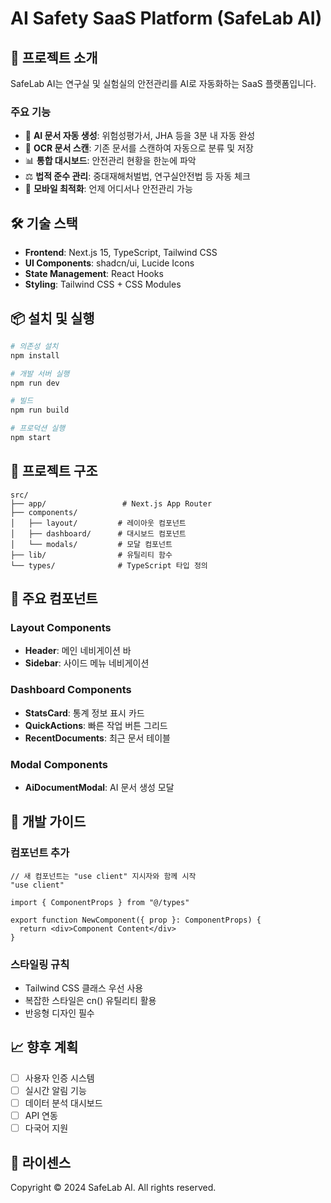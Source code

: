 # AI Safety SaaS Platform (SafeLab AI)

## 🚀 프로젝트 소개

SafeLab AI는 연구실 및 실험실의 안전관리를 AI로 자동화하는 SaaS 플랫폼입니다.

### 주요 기능
- 🤖 **AI 문서 자동 생성**: 위험성평가서, JHA 등을 3분 내 자동 완성
- 📸 **OCR 문서 스캔**: 기존 문서를 스캔하여 자동으로 분류 및 저장
- 📊 **통합 대시보드**: 안전관리 현황을 한눈에 파악
- ⚖️ **법적 준수 관리**: 중대재해처벌법, 연구실안전법 등 자동 체크
- 📱 **모바일 최적화**: 언제 어디서나 안전관리 가능

## 🛠 기술 스택

- **Frontend**: Next.js 15, TypeScript, Tailwind CSS
- **UI Components**: shadcn/ui, Lucide Icons
- **State Management**: React Hooks
- **Styling**: Tailwind CSS + CSS Modules

## 📦 설치 및 실행

```bash
# 의존성 설치
npm install

# 개발 서버 실행
npm run dev

# 빌드
npm run build

# 프로덕션 실행
npm start
```

## 📁 프로젝트 구조

```
src/
├── app/                 # Next.js App Router
├── components/         
│   ├── layout/         # 레이아웃 컴포넌트
│   ├── dashboard/      # 대시보드 컴포넌트
│   └── modals/         # 모달 컴포넌트
├── lib/                # 유틸리티 함수
└── types/              # TypeScript 타입 정의
```

## 🎨 주요 컴포넌트

### Layout Components
- **Header**: 메인 네비게이션 바
- **Sidebar**: 사이드 메뉴 네비게이션

### Dashboard Components
- **StatsCard**: 통계 정보 표시 카드
- **QuickActions**: 빠른 작업 버튼 그리드
- **RecentDocuments**: 최근 문서 테이블

### Modal Components
- **AiDocumentModal**: AI 문서 생성 모달

## 🔧 개발 가이드

### 컴포넌트 추가
```tsx
// 새 컴포넌트는 "use client" 지시자와 함께 시작
"use client"

import { ComponentProps } from "@/types"

export function NewComponent({ prop }: ComponentProps) {
  return <div>Component Content</div>
}
```

### 스타일링 규칙
- Tailwind CSS 클래스 우선 사용
- 복잡한 스타일은 cn() 유틸리티 활용
- 반응형 디자인 필수

## 📈 향후 계획

- [ ] 사용자 인증 시스템
- [ ] 실시간 알림 기능
- [ ] 데이터 분석 대시보드
- [ ] API 연동
- [ ] 다국어 지원

## 📝 라이센스

Copyright © 2024 SafeLab AI. All rights reserved.
